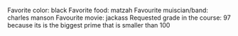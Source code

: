 Favorite color: black
Favorite food: matzah
Favourite muiscian/band: charles manson
Favourite movie: jackass
Requested grade in the course: 97 because its is the biggest prime that is smaller than 100

